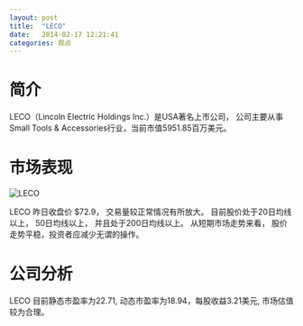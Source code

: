 ```yaml
---
layout: post
title:  "LECO"
date:   2014-02-17 12:21:41
categories: 观点
---
```


# 简介
LECO（Lincoln Electric Holdings Inc.）是USA著名上市公司，
公司主要从事Small Tools & Accessories行业，当前市值5951.85百万美元。

# 市场表现

![LECO](http://finviz.com/chart.ashx?t=LECO&ty=c&ta=1&p=d&s=l)

LECO 昨日收盘价 $72.9，
交易量较正常情况有所放大。
目前股价处于20日均线以上，
50日均线以上，
并且处于200日均线以上。
从短期市场走势来看，
股价走势平稳，投资者应减少无谓的操作。

# 公司分析
LECO 目前静态市盈率为22.71, 动态市盈率为18.94，每股收益3.21美元,
市场估值较为合理。

